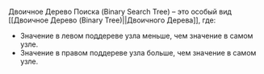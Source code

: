 Двоичное Дерево Поиска (Binary Search Tree) – это особый вид [[Двоичное Дерево (Binary Tree)||Двоичного Дерева]], где:
- Значение в левом поддереве узла меньше, чем значение в самом узле.
- Значение в правом поддереве узла больше, чем значение в самом узле.